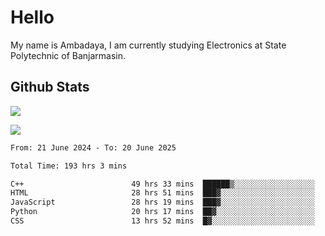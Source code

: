 # Hello

My name is Ambadaya, I am currently studying Electronics at State Polytechnic of Banjarmasin.

## Github Stats
![](https://komarev.com/ghpvc/?username=vorkey&color=41B883&style=for-the-badge)

![](https://readme-stat-vorkey.vercel.app/api/top-langs/?username=vorkey&theme=vue-dark&count_private=true&langs_count=6&size_weight=0.75&count_weight=0.25&layout=compact)

<!-- 
- 👯 I’m looking to collaborate on ... 
- 🤔 I’m looking for help with ...
- 💬 Ask me about ...
- 📫 How to reach me: ...
- 😄 Pronouns: ...
- ⚡ Fun fact: ... -->

<!--START_SECTION:waka-->

```txt
From: 21 June 2024 - To: 20 June 2025

Total Time: 193 hrs 3 mins

C++                        49 hrs 33 mins  ██████▒░░░░░░░░░░░░░░░░░░   25.34 %
HTML                       28 hrs 51 mins  ███▓░░░░░░░░░░░░░░░░░░░░░   14.75 %
JavaScript                 28 hrs 19 mins  ███▓░░░░░░░░░░░░░░░░░░░░░   14.48 %
Python                     20 hrs 17 mins  ██▓░░░░░░░░░░░░░░░░░░░░░░   10.37 %
CSS                        13 hrs 52 mins  █▓░░░░░░░░░░░░░░░░░░░░░░░   07.09 %
```

<!--END_SECTION:waka-->
